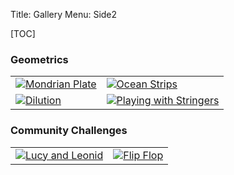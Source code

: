 Title: Gallery
Menu: Side2

[TOC]

### Geometrics

| | |
| ---- | ---- |
| [![Mondrian Plate]({static}/images/Mondrian.jpg)]({static}/images/MondrianLg.jpg) | [![Ocean Strips]({static}/images/OceanStripsSm.jpg)]({static}/images/OceanStrips.jpg) |
| [![Dilution]({static}/images/DilutionSm.jpg)]({static}/images/Dilution.jpg) | [![Playing with Stringers]({static}/images/StringerSm.jpg)]({static}/images/Stringer.jpg) |

### Community Challenges

| | |
| ---- | ---- |
| [![Lucy and Leonid]({static}/images/LucyandLeonidSm.jpg)]({static}/images/LucyandLeonid.jpg) | [![Flip Flop]({static}/images/FlipFlopSm.jpg)]({static}/images/FlipFlop.jpg) |


